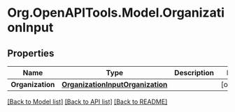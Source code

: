 
# Org.OpenAPITools.Model.OrganizationInput

## Properties

Name | Type | Description | Notes
------------ | ------------- | ------------- | -------------
**Organization** | [**OrganizationInputOrganization**](OrganizationInputOrganization.md) |  | [optional] 

[[Back to Model list]](../README.md#documentation-for-models)
[[Back to API list]](../README.md#documentation-for-api-endpoints)
[[Back to README]](../README.md)

